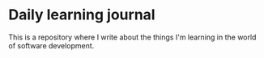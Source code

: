 # Daily learning journal
This is a repository where I write about the things I'm learning in the world of software development.
 
 

